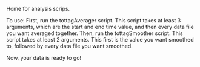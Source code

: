 Home for analysis scrips.

To use:
First, run the tottagAverager script. This script takes at least 3 arguments, which are the start and end time value, and then every data file you want averaged together.
Then, run the tottagSmoother script. This script takes at least 2 arguments. This first is the value you want smoothed to, followed by every data file you want smoothed.

Now, your data is ready to go!
